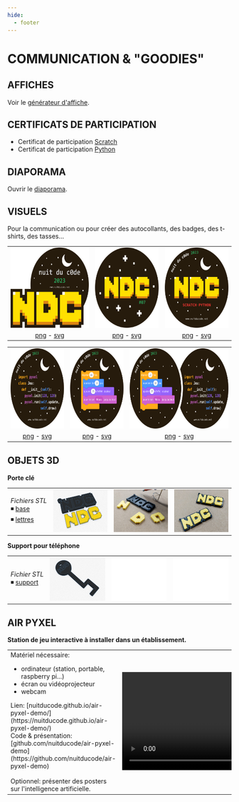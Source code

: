 ```yaml
---
hide:
  - footer
---
```


# COMMUNICATION & "GOODIES"

## AFFICHES

Voir le <a href="https://www.nuitducode.net/affiche-generateur" target="_blank">générateur d'affiche</a>.

## CERTIFICATS DE PARTICIPATION

* Certificat de participation <a href="https://github.com/nuitducode/ORGANISATION-2023/raw/main/certificats-de-participation/certificat_participation_NDC2023_scratch.pdf" download>Scratch</a>
* Certificat de participation <a href="https://github.com/nuitducode/ORGANISATION-2023/raw/main/certificats-de-participation/certificat_participation_NDC2023_python.pdf" download>Python</a>


## DIAPORAMA

Ouvrir le <a href="https://nuitducode.github.io/ndc-diaporama-presentation/" target="_blank">diaporama</a>.


## VISUELS

Pour la communication ou pour créer des autocollants, des badges, des t-shirts, des tasses...

<table>
  <tr>
    <td><img src="https://github.com/nuitducode/ORGANISATION-2023/raw/main/visuels/2023-NDC.png" style="height:180px;" /></td>
    <td><img src="https://github.com/nuitducode/ORGANISATION-2023/raw/main/visuels/2023-NDC-07.png" style="height:180px;" /></td>
    <td><img src="https://github.com/nuitducode/ORGANISATION-2023/raw/main/visuels/2023-NDC-Scratch-Python.png" style="height:180px;" /></td>
  </tr>
  <tr>
    <td style='text-align:center'><a href="https://github.com/nuitducode/ORGANISATION-2023/raw/main/visuels/2023-NDC.png" download>png</a> - <a href="https://github.com/nuitducode/ORGANISATION-2023/raw/main/visuels/2023-NDC.svg" download>svg</a></td>
    <td style='text-align:center'><a href="https://github.com/nuitducode/ORGANISATION-2023/raw/main/visuels/2023-NDC-07.png" download>png</a> - <a href="https://github.com/nuitducode/ORGANISATION-2023/raw/main/visuels/2023-NDC-07.svg" download>svg</a></td>
    <td style='text-align:center'><a href="https://github.com/nuitducode/ORGANISATION-2023/raw/main/visuels/2023-NDC-Scratch-Python.png" download>png</a> - <a href="https://github.com/nuitducode/ORGANISATION-2023/raw/main/visuels/2023-NDC-Scratch-Python.svg" download>svg</a></td>
  </tr>  
</table>

<table>
  <tr>
    <td><img src="https://github.com/nuitducode/ORGANISATION-2023/raw/main/visuels/2023-Python.png" style="height:180px;" /></td>
    <td><img src="https://github.com/nuitducode/ORGANISATION-2023/raw/main/visuels/2023-Scratch.png" style="height:180px;" /></td>
    <td><img src="https://github.com/nuitducode/ORGANISATION-2023/raw/main/visuels/2023-Scratch-Python.png" style="height:180px;" /></td>
  </tr>
  <tr>
    <td style='text-align:center'><a href="https://github.com/nuitducode/ORGANISATION-2023/raw/main/visuels/2023-Python.png" download>png</a> - <a href="https://github.com/nuitducode/ORGANISATION-2023/raw/main/visuels/2023-Python.svg" download>svg</a></td>
    <td style='text-align:center'><a href="https://github.com/nuitducode/ORGANISATION-2023/raw/main/visuels/2023-Scratch.png" download>png</a> - <a href="https://github.com/nuitducode/ORGANISATION-2023/raw/main/visuels/2023-Scratch.svg" download>svg</a></td>
    <td style='text-align:center'><a href="https://github.com/nuitducode/ORGANISATION-2023/raw/main/visuels/2023-Scratch-Python.png" download>png</a> - <a href="https://github.com/nuitducode/ORGANISATION-2023/raw/main/visuels/2023-Scratch-Python.svg" download>svg</a></td>
  </tr>  
</table>


## OBJETS 3D

**Porte clé**
<table>
  <tr>
    <td>
      <i>Fichiers&nbsp;STL</i>
      <br />
      ◾ <a href="https://github.com/nuitducode/ORGANISATION-2023/raw/main/objets-3d/ndc-3d-porte-cles_3-base.stl" download>base</a>
      <br />
      ◾ <a href="https://github.com/nuitducode/ORGANISATION-2023/raw/main/objets-3d/ndc-3d-porte-cles_3-lettres.stl" download>lettres</a>
    </td>
    <td><img src="https://github.com/nuitducode/ORGANISATION-2023/raw/main/objets-3d/ndc-3d-porte-cles_1.png" /></td>
    <td><img src="https://github.com/nuitducode/ORGANISATION-2023/raw/main/objets-3d/ndc-3d-porte-cles_2.png" /></td>
    <td><img src="https://github.com/nuitducode/ORGANISATION-2023/raw/main/objets-3d/ndc-3d-porte-cles_3.png" /></td>
  </tr>
</table>

**Support pour téléphone**
<table>
  <tr>
    <td>
      <i>Fichier&nbsp;STL</i>
      <br />
      ◾ <a href="https://github.com/nuitducode/ORGANISATION-2023/raw/main/objets-3d/ndc-3d-support-telephone.stl" download>support</a>
    </td>
    <td><img src="https://github.com/nuitducode/ORGANISATION-2023/raw/main/objets-3d/ndc-3d-support-telephone_1.png" /></td>
    <td><img src="https://github.com/nuitducode/ORGANISATION-2023/raw/main/objets-3d/ndc-3d-support-telephone_2.png" /></td>
    <td><img src="https://github.com/nuitducode/ORGANISATION-2023/raw/main/objets-3d/ndc-3d-support-telephone_3.png" /></td>
  </tr>
</table>   


## AIR PYXEL

**Station de jeu interactive à installer dans un établissement.**

<table>
  <tr>
    <td>
      <div>Matériel nécessaire:</div>
      <ul>
        <li>ordinateur (station, portable, raspberry pi...)</li>
        <li>écran ou vidéoprojecteur</li>
        <li>webcam</li>
      </ul>
      <div>Lien: [nuitducode.github.io/air-pyxel-demo/](https://nuitducode.github.io/air-pyxel-demo/)</div>
      <div>Code & présentation: [github.com/nuitducode/air-pyxel-demo](https://github.com/nuitducode/air-pyxel-demo)</div>
      <br />
      <div>Optionnel: présenter des posters sur l'intelligence artificielle.</div>
    </td>
    <td>
      <video width="480" height="220" autoplay muted>
        <source src="https://github.com/nuitducode/DOCUMENTATION/raw/main/docs/assets/videos/air-pyxel-demo.mp4" type="video/mp4">
      </video>
    </td>
  </tr>
</table>   

